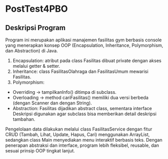# PostTest4PBO
## Deskripsi Program
Program ini merupakan aplikasi manajemen fasilitas gym berbasis console yang menerapkan konsep OOP (Encapsulation, Inheritance, Polymorphism, dan Abstraction) di Java.
1. Encapsulation: atribut pada class Fasilitas dibuat private dengan akses melalui getter & setter.
2. Inheritance: class FasilitasOlahraga dan FasilitasUmum mewarisi Fasilitas.
3. Polymorphism:
- Overriding → tampilkanInfo() ditimpa di subclass.
- Overloading → method cariFasilitas() memiliki dua versi berbeda (dengan Scanner dan dengan String).
- Abstraction: Fasilitas dijadikan abstract class, sementara interface Deskripsi digunakan agar subclass bisa memberikan detail deskripsi tambahan.

Pengelolaan data dilakukan melalui class FasilitasService dengan fitur CRUD (Tambah, Lihat, Update, Hapus, Cari) menggunakan ArrayList, sedangkan class Main menyediakan menu interaktif berbasis teks. Dengan penerapan abstraksi dan interface, program lebih fleksibel, reusable, dan sesuai prinsip OOP tingkat lanjut.
